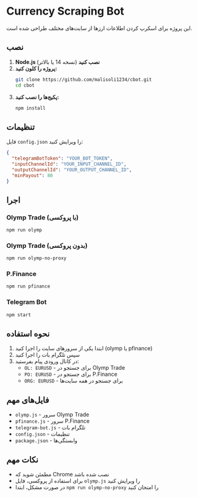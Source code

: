 # Currency Scraping Bot

این پروژه برای اسکرپ کردن اطلاعات ارزها از سایت‌های مختلف طراحی شده است.

## نصب

1. **Node.js نصب کنید** (نسخه 14 یا بالاتر)
2. **پروژه را کلون کنید:**
   ```bash
   git clone https://github.com/malisoli1234/cbot.git
   cd cbot
   ```
3. **پکیج‌ها را نصب کنید:**
   ```bash
   npm install
   ```

## تنظیمات

فایل `config.json` را ویرایش کنید:

```json
{
  "telegramBotToken": "YOUR_BOT_TOKEN",
  "inputChannelId": "YOUR_INPUT_CHANNEL_ID",
  "outputChannelId": "YOUR_OUTPUT_CHANNEL_ID",
  "minPayout": 80
}
```

## اجرا

### Olymp Trade (با پروکسی)
```bash
npm run olymp
```

### Olymp Trade (بدون پروکسی)
```bash
npm run olymp-no-proxy
```

### P.Finance
```bash
npm run pfinance
```

### Telegram Bot
```bash
npm start
```

## نحوه استفاده

1. ابتدا یکی از سرورهای سایت را اجرا کنید (olymp یا pfinance)
2. سپس تلگرام بات را اجرا کنید
3. در کانال ورودی پیام بفرستید:
   - `OL: EURUSD` - برای جستجو در Olymp Trade
   - `PO: EURUSD` - برای جستجو در P.Finance
   - `ORG: EURUSD` - برای جستجو در همه سایت‌ها

## فایل‌های مهم

- `olymp.js` - سرور Olymp Trade
- `pfinance.js` - سرور P.Finance  
- `telegram-bot.js` - تلگرام بات
- `config.json` - تنظیمات
- `package.json` - وابستگی‌ها

## نکات مهم

- مطمئن شوید که Chrome نصب شده باشد
- برای استفاده از پروکسی، فایل `olymp.js` را ویرایش کنید
- در صورت مشکل، ابتدا `npm run olymp-no-proxy` را امتحان کنید 